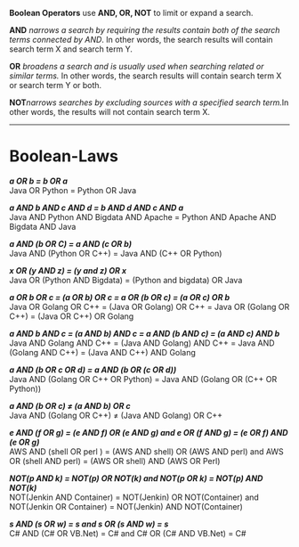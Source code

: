 <b>Boolean Operators</b> use <b>AND, OR, NOT</b> to limit or expand a search. <p><b>AND</b> <i>narrows a search by requiring the results contain both of the search terms connected by AND</i>. In other words, the search results will contain search term X and search term Y.</p> <p><b>OR</b> <i>broadens a search and is usually used when searching related or similar terms.</i> In other words, the search results will contain search term X or search term Y or both.</p>
<p><b>NOT</b><i>narrows searches by excluding sources with a specified search term.</i>In other words, the results will not contain search term X.</p>

---

# Boolean-Laws

<b><i>a OR b = b OR a</i></b>   
Java OR Python = Python OR Java

<b><i>a AND b AND c AND d = b AND d AND c AND a</i></b></br>
Java AND Python AND Bigdata AND Apache = Python AND Apache AND Bigdata AND Java

<b><i>a AND (b OR C) = a AND (c OR b)</i></b></br>
Java AND (Python OR C++)  =  Java AND (C++ OR Python)

<b><i>x OR (y AND z) = (y and z) OR x</i></b></br>
Java OR (Python AND Bigdata) = (Python and bigdata) OR Java

 <b><i>a OR b OR c = (a OR b) OR c = a OR (b OR c) = (a OR c) OR b</i></b></br>
Java OR Golang OR C++  =  (Java OR Golang) OR C++  =  Java OR (Golang OR C++) =  (Java OR C++) OR Golang      

 <b><i>a AND b AND c = (a AND b) AND c = a AND (b AND c) = (a AND c) AND b</i></b></br> 
Java AND Golang AND C++  =  (Java AND Golang) AND C++  =  Java AND (Golang AND C++) = (Java AND C++) AND Golang

<b><i>a AND (b OR c OR d) = a AND (b OR (c OR d))</b></i></br>
Java AND (Golang OR C++ OR Python) = Java AND (Golang OR (C++ OR Python))     

<b><i>a AND (b OR c) ≠ (a AND b) OR c </i> </b></br>
Java AND (Golang OR C++) ≠ (Java AND Golang) OR C++

 <b><i>e AND (f OR g) = (e AND f) OR (e AND g) and e OR (f AND g) = (e OR f) AND (e OR g)</i></b></br>
 AWS AND (shell OR perl ) = (AWS AND shell) OR (AWS AND perl) and 
 AWS OR (shell AND perl) = (AWS OR shell) AND (AWS OR Perl)  

 <b><i> NOT(p AND k) = NOT(p) OR NOT(k) and NOT(p OR k) = NOT(p) AND NOT(k)</i></b></br>
 NOT(Jenkin AND Container) = NOT(Jenkin) OR NOT(Container) and NOT(Jenkin OR Container) = NOT(Jenkin) AND NOT(Container) 

<b><i> s AND (s OR w) = s and s OR (s AND w) = s </i></b></br>
C# AND (C# OR VB.Net) = C# and 
C# OR (C# AND VB.Net) = C# 


